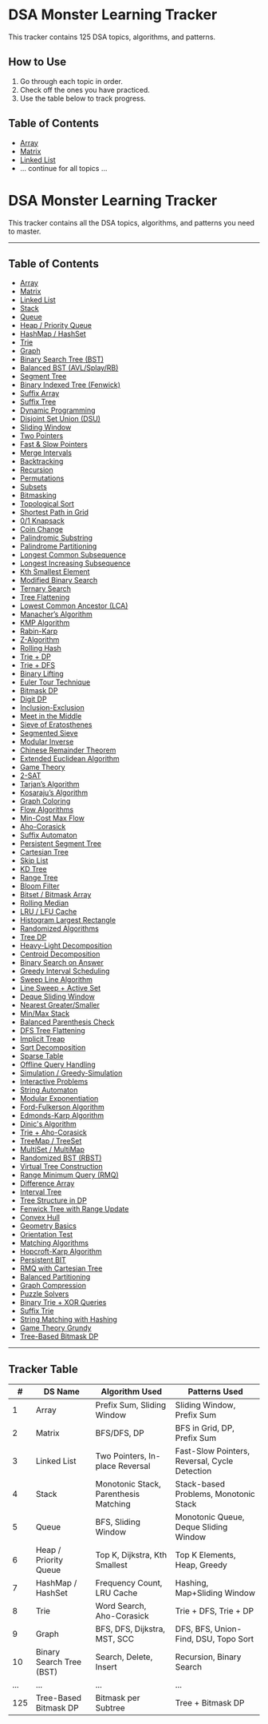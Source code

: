 # DSA Monster Learning Tracker

This tracker contains 125 DSA topics, algorithms, and patterns.

## How to Use
1. Go through each topic in order.  
2. Check off the ones you have practiced.  
3. Use the table below to track progress.

## Table of Contents
- [Array](#1-array)
- [Matrix](#2-matrix)
- [Linked List](#3-linked-list)
- ... continue for all topics ...

# DSA Monster Learning Tracker

This tracker contains all the DSA topics, algorithms, and patterns you need to master.  

---

## Table of Contents
- [Array](#1-array)
- [Matrix](#2-matrix)
- [Linked List](#3-linked-list)
- [Stack](#4-stack)
- [Queue](#5-queue)
- [Heap / Priority Queue](#6-heap--priority-queue)
- [HashMap / HashSet](#7-hashmap--hashset)
- [Trie](#8-trie)
- [Graph](#9-graph)
- [Binary Search Tree (BST)](#10-binary-search-tree-bst)
- [Balanced BST (AVL/Splay/RB)](#11-balanced-bst-avl-splay-rb)
- [Segment Tree](#12-segment-tree)
- [Binary Indexed Tree (Fenwick)](#13-binary-indexed-tree-fenwick)
- [Suffix Array](#14-suffix-array)
- [Suffix Tree](#15-suffix-tree)
- [Dynamic Programming](#16-dynamic-programming)
- [Disjoint Set Union (DSU)](#17-disjoint-set-union-dsu)
- [Sliding Window](#18-sliding-window)
- [Two Pointers](#19-two-pointers)
- [Fast & Slow Pointers](#20-fast--slow-pointers)
- [Merge Intervals](#21-merge-intervals)
- [Backtracking](#22-backtracking)
- [Recursion](#23-recursion)
- [Permutations](#24-permutations)
- [Subsets](#25-subsets)
- [Bitmasking](#26-bitmasking)
- [Topological Sort](#27-topological-sort)
- [Shortest Path in Grid](#28-shortest-path-in-grid)
- [0/1 Knapsack](#29-01-knapsack)
- [Coin Change](#30-coin-change)
- [Palindromic Substring](#31-palindromic-substring)
- [Palindrome Partitioning](#32-palindrome-partitioning)
- [Longest Common Subsequence](#33-longest-common-subsequence)
- [Longest Increasing Subsequence](#34-longest-increasing-subsequence)
- [Kth Smallest Element](#35-kth-smallest-element)
- [Modified Binary Search](#36-modified-binary-search)
- [Ternary Search](#37-ternary-search)
- [Tree Flattening](#38-tree-flattening)
- [Lowest Common Ancestor (LCA)](#39-lowest-common-ancestor-lca)
- [Manacher’s Algorithm](#40-manachers-algorithm)
- [KMP Algorithm](#41-kmp-algorithm)
- [Rabin-Karp](#42-rabin-karp)
- [Z-Algorithm](#43-z-algorithm)
- [Rolling Hash](#44-rolling-hash)
- [Trie + DP](#45-trie--dp)
- [Trie + DFS](#46-trie--dfs)
- [Binary Lifting](#47-binary-lifting)
- [Euler Tour Technique](#48-euler-tour-technique)
- [Bitmask DP](#49-bitmask-dp)
- [Digit DP](#50-digit-dp)
- [Inclusion-Exclusion](#51-inclusion-exclusion)
- [Meet in the Middle](#52-meet-in-the-middle)
- [Sieve of Eratosthenes](#53-sieve-of-eratosthenes)
- [Segmented Sieve](#54-segmented-sieve)
- [Modular Inverse](#55-modular-inverse)
- [Chinese Remainder Theorem](#56-chinese-remainder-theorem)
- [Extended Euclidean Algorithm](#57-extended-euclidean-algorithm)
- [Game Theory](#58-game-theory)
- [2-SAT](#59-2-sat)
- [Tarjan’s Algorithm](#60-tarjans-algorithm)
- [Kosaraju’s Algorithm](#61-kosarajus-algorithm)
- [Graph Coloring](#62-graph-coloring)
- [Flow Algorithms](#63-flow-algorithms)
- [Min-Cost Max Flow](#64-min-cost-max-flow)
- [Aho-Corasick](#65-aho-corasick)
- [Suffix Automaton](#66-suffix-automaton)
- [Persistent Segment Tree](#67-persistent-segment-tree)
- [Cartesian Tree](#68-cartesian-tree)
- [Skip List](#69-skip-list)
- [KD Tree](#70-kd-tree)
- [Range Tree](#71-range-tree)
- [Bloom Filter](#72-bloom-filter)
- [Bitset / Bitmask Array](#73-bitset--bitmask-array)
- [Rolling Median](#74-rolling-median)
- [LRU / LFU Cache](#75-lru--lfu-cache)
- [Histogram Largest Rectangle](#76-histogram-largest-rectangle)
- [Randomized Algorithms](#77-randomized-algorithms)
- [Tree DP](#78-tree-dp)
- [Heavy-Light Decomposition](#79-heavy-light-decomposition)
- [Centroid Decomposition](#80-centroid-decomposition)
- [Binary Search on Answer](#81-binary-search-on-answer)
- [Greedy Interval Scheduling](#82-greedy-interval-scheduling)
- [Sweep Line Algorithm](#83-sweep-line-algorithm)
- [Line Sweep + Active Set](#84-line-sweep--active-set)
- [Deque Sliding Window](#85-deque-sliding-window)
- [Nearest Greater/Smaller](#86-nearest-greater-smaller)
- [Min/Max Stack](#87-min-max-stack)
- [Balanced Parenthesis Check](#88-balanced-parenthesis-check)
- [DFS Tree Flattening](#89-dfs-tree-flattening)
- [Implicit Treap](#90-implicit-treap)
- [Sqrt Decomposition](#91-sqrt-decomposition)
- [Sparse Table](#92-sparse-table)
- [Offline Query Handling](#93-offline-query-handling)
- [Simulation / Greedy-Simulation](#94-simulation--greedy-simulation)
- [Interactive Problems](#95-interactive-problems)
- [String Automaton](#96-string-automaton)
- [Modular Exponentiation](#97-modular-exponentiation)
- [Ford-Fulkerson Algorithm](#98-ford-fulkerson-algorithm)
- [Edmonds-Karp Algorithm](#99-edmonds-karp-algorithm)
- [Dinic's Algorithm](#100-dinics-algorithm)
- [Trie + Aho-Corasick](#101-trie--aho-corasick)
- [TreeMap / TreeSet](#102-treemap--treeset)
- [MultiSet / MultiMap](#103-multiset--multimap)
- [Randomized BST (RBST)](#104-randomized-bst-rbst)
- [Virtual Tree Construction](#105-virtual-tree-construction)
- [Range Minimum Query (RMQ)](#106-range-minimum-query-rmq)
- [Difference Array](#107-difference-array)
- [Interval Tree](#108-interval-tree)
- [Tree Structure in DP](#109-tree-structure-in-dp)
- [Fenwick Tree with Range Update](#110-fenwick-tree-with-range-update)
- [Convex Hull](#111-convex-hull)
- [Geometry Basics](#112-geometry-basics)
- [Orientation Test](#113-orientation-test)
- [Matching Algorithms](#114-matching-algorithms)
- [Hopcroft-Karp Algorithm](#115-hopcroft-karp-algorithm)
- [Persistent BIT](#116-persistent-bit)
- [RMQ with Cartesian Tree](#117-rmq-with-cartesian-tree)
- [Balanced Partitioning](#118-balanced-partitioning)
- [Graph Compression](#119-graph-compression)
- [Puzzle Solvers](#120-puzzle-solvers)
- [Binary Trie + XOR Queries](#121-binary-trie--xor-queries)
- [Suffix Trie](#122-suffix-trie)
- [String Matching with Hashing](#123-string-matching-with-hashing)
- [Game Theory Grundy](#124-game-theory-grundy)
- [Tree-Based Bitmask DP](#125-tree-based-bitmask-dp)

---

## Tracker Table

| #   | DS Name                        | Algorithm Used                        | Patterns Used                                 |
| --- | ------------------------------ | ------------------------------------ | -------------------------------------------- |
| 1   | Array                          | Prefix Sum, Sliding Window            | Sliding Window, Prefix Sum                    |
| 2   | Matrix                         | BFS/DFS, DP                           | BFS in Grid, DP, Prefix Sum                   |
| 3   | Linked List                    | Two Pointers, In-place Reversal       | Fast-Slow Pointers, Reversal, Cycle Detection |
| 4   | Stack                          | Monotonic Stack, Parenthesis Matching | Stack-based Problems, Monotonic Stack         |
| 5   | Queue                          | BFS, Sliding Window                   | Monotonic Queue, Deque Sliding Window         |
| 6   | Heap / Priority Queue          | Top K, Dijkstra, Kth Smallest         | Top K Elements, Heap, Greedy                  |
| 7   | HashMap / HashSet              | Frequency Count, LRU Cache            | Hashing, Map+Sliding Window                   |
| 8   | Trie                           | Word Search, Aho-Corasick             | Trie + DFS, Trie + DP                         |
| 9   | Graph                          | BFS, DFS, Dijkstra, MST, SCC          | DFS, BFS, Union-Find, DSU, Topo Sort          |
| 10  | Binary Search Tree (BST)       | Search, Delete, Insert                | Recursion, Binary Search                      |
| ... | ...                            | ...                                   | ...                                          |
| 125 | Tree-Based Bitmask DP          | Bitmask per Subtree                   | Tree + Bitmask DP                             |

